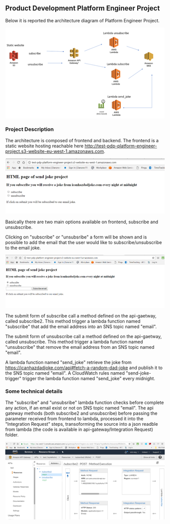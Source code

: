 ## Product Development Platform Engineer Project

Below it is reported the architecture diagram of Platform Engineer Project.

![alt text](https://github.com/emilianoangieri/PDPlatformEngineerProject/blob/master/architecture.PNG)

### Project Description

The architecture is composed of frontend and backend.
The frontend is a static website hosting reachable here http://test-pdp-platform-engineer-project.s3-website-eu-west-1.amazonaws.com.

![alt text](https://github.com/emilianoangieri/PDPlatformEngineerProject/blob/master/s3-website.PNG)

Basically there are two main options available on frontend, subscribe and unsubscribe.

Clicking on "subscribe" or "unsubsribe" a form will be shown and is possible to add the email that the user would like to subscribe/unsubscribe to the email joke.

![alt text](https://github.com/emilianoangieri/PDPlatformEngineerProject/blob/master/subscribe.PNG)


The submit form of subscribe call a method defined on the api-gaetway, called subscribe2.
This method trigger a lambda function named "subscribe" that add the email address into an SNS topic named "email". 


The submit form of unsubscribe call a method defined on the api-gaetway, called unsubscribe.
This method trigger a lambda function named "unsubscribe" that remove the email address from an SNS topic named "email".


A lambda function named "send_joke" retrieve the joke from https://icanhazdadjoke.com/api#fetch-a-random-dad-joke and publish it to the SNS topic named "email".
A CloudWatch rules named "send-joke-trigger" trigger the lambda function named "send_joke" every midnight.


### Some technical details

The "subscribe" and "unsubsribe" lambda function checks before complete any action, if an email exist or not on SNS topic named "email".
The api gateway methods (both subscribe2 and unsubscribe) before passing the parameter received from frontend to lambda, processed it into the "Integration Request" steps, transoforming the source into a json readble from lambda (the code is available in api-gateway/Integration Request) folder.


![alt text](https://github.com/emilianoangieri/PDPlatformEngineerProject/blob/master/api-gateway.PNG)
